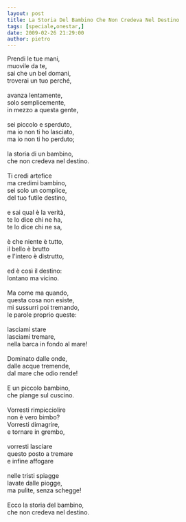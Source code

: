 ```yaml
---
layout: post
title: La Storia Del Bambino Che Non Credeva Nel Destino
tags: [speciale,onestar,]
date: 2009-02-26 21:29:00
author: pietro
---
```

Prendi le tue mani,<br/>muovile da te,<br/>sai che un bel domani,<br/>troverai un tuo perché,<br/><br/>avanza lentamente,<br/>solo semplicemente,<br/>in mezzo a questa gente,<br/><br/>sei piccolo e sperduto,<br/>ma io non ti ho lasciato,<br/>ma io non ti ho perduto;<br/><br/>la storia di un bambino,<br/>che non credeva nel destino.<br/><br/>Ti credi artefice<br/>ma credimi bambino,<br/>sei solo un complice,<br/>del tuo futile destino,<br/><br/>e sai qual è la verità,<br/>te lo dice chi ne ha,<br/>te lo dice chi ne sa,<br/><br/>è che niente è tutto,<br/>il bello è brutto<br/>e l'intero è distrutto,<br/><br/>ed è così il destino:<br/>lontano ma vicino.<br/><br/>Ma come ma quando,<br/>questa cosa non esiste,<br/>mi sussurri poi tremando,<br/>le parole proprio queste:<br/><br/>lasciami stare<br/>lasciami tremare,<br/>nella barca in fondo al mare!<br/><br/>Dominato dalle onde,<br/>dalle acque tremende,<br/>dal mare che odio rende!<br/><br/>E un piccolo bambino,<br/>che piange sul cuscino.<br/><br/>Vorresti rimpicciolire<br/>non è vero bimbo?<br/>Vorresti dimagrire,<br/>e tornare in grembo,<br/><br/>vorresti lasciare<br/>questo posto a tremare<br/>e infine affogare<br/><br/>nelle tristi spiagge<br/>lavate dalle piogge,<br/>ma pulite, senza schegge!<br/><br/>Ecco la storia del bambino,<br/>che non credeva nel destino.
